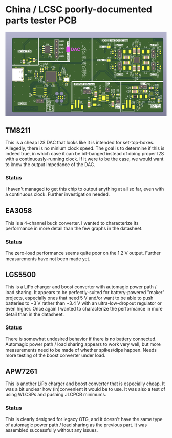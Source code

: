 # China / LCSC poorly-documented parts tester PCB

![3d render of board](ordered-board.png)

## TM8211

This is a cheap I2S DAC that looks like it is intended for set-top-boxes. Allegedly, there is no minium clock speed. The goal is to determine if this is indeed true, in which case it can be bit-banged instead of doing proper I2S with a continuously-running clock. If it were to be the case, we would want to know the output impedance of the DAC.

### Status

I haven't managed to get this chip to output anything at all so far, even with a continuous clock. Further investigation needed.

## EA3058

This is a 4-channel buck converter. I wanted to characterize its performance in more detail than the few graphs in the datasheet.

### Status

The zero-load performance seems quite poor on the 1.2 V output. Further measurements have not been made yet.

## LGS5500

This is a LiPo charger and boost converter with automagic power path / load sharing. It appears to be perfectly-suited for battery-powered "maker" projects, especially ones that need 5 V and/or want to be able to push batteries to ~3 V rather than ~3.4 V with an ultra-low-dropout regulator or even higher. Once again I wanted to characterize the performance in more detail than in the datasheet.

### Status

There is somewhat undesired behavior if there is no battery connected. Automagic power path / load sharing appears to work very well, but more measurements need to be made of whether spikes/dips happen. Needs more testing of the boost converter under load.

## APW7261

This is another LiPo charger and boost converter that is especially cheap. It was a bit unclear how (in)convenient it would be to use. It was also a test of using WLCSPs and pushing JLCPCB minimums.

### Status

This is clearly designed for legacy OTG, and it doesn't have the same type of automagic power path / load sharing as the previous part. It was assembled successfully without any issues.
